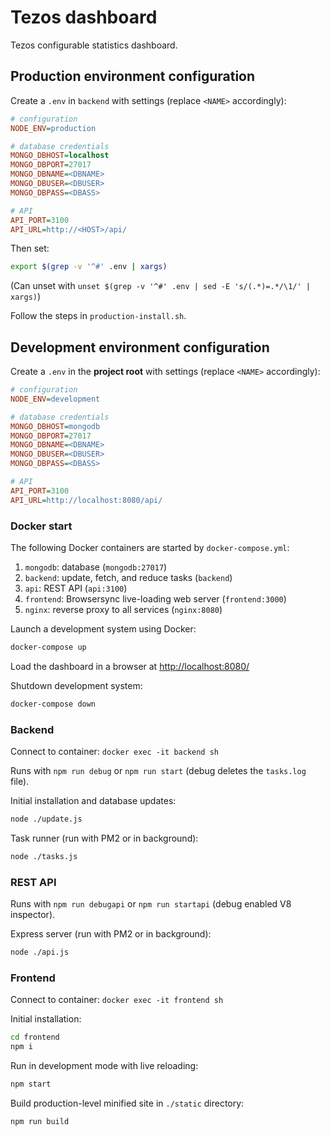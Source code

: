 # Tezos dashboard

Tezos configurable statistics dashboard.


## Production environment configuration

Create a `.env` in `backend` with settings (replace `<NAME>` accordingly):

```ini
# configuration
NODE_ENV=production

# database credentials
MONGO_DBHOST=localhost
MONGO_DBPORT=27017
MONGO_DBNAME=<DBNAME>
MONGO_DBUSER=<DBUSER>
MONGO_DBPASS=<DBASS>

# API
API_PORT=3100
API_URL=http://<HOST>/api/
```

Then set:

```sh
export $(grep -v '^#' .env | xargs)
```

(Can unset with `unset $(grep -v '^#' .env | sed -E 's/(.*)=.*/\1/' | xargs)`)

Follow the steps in `production-install.sh`.


## Development environment configuration

Create a `.env` in the **project root** with settings (replace `<NAME>` accordingly):

```ini
# configuration
NODE_ENV=development

# database credentials
MONGO_DBHOST=mongodb
MONGO_DBPORT=27017
MONGO_DBNAME=<DBNAME>
MONGO_DBUSER=<DBUSER>
MONGO_DBPASS=<DBASS>

# API
API_PORT=3100
API_URL=http://localhost:8080/api/
```


### Docker start

The following Docker containers are started by `docker-compose.yml`:

1. `mongodb`: database (`mongodb:27017`)
1. `backend`: update, fetch, and reduce tasks (`backend`)
1. `api`: REST API (`api:3100`)
1. `frontend`: Browsersync live-loading web server (`frontend:3000`)
1. `nginx`: reverse proxy to all services (`nginx:8080`)

Launch a development system using Docker:

```sh
docker-compose up
```

Load the dashboard in a browser at <http://localhost:8080/>

Shutdown development system:

```sh
docker-compose down
```


### Backend

Connect to container: `docker exec -it backend sh`

Runs with `npm run debug` or `npm run start` (debug deletes the `tasks.log` file).

Initial installation and database updates:

```sh
node ./update.js
```

Task runner (run with PM2 or in background):

```sh
node ./tasks.js
```


### REST API

Runs with `npm run debugapi` or `npm run startapi` (debug enabled V8 inspector).

Express server (run with PM2 or in background):

```sh
node ./api.js
```


### Frontend

Connect to container: `docker exec -it frontend sh`

Initial installation:

```sh
cd frontend
npm i
```

Run in development mode with live reloading:

```sh
npm start
```

Build production-level minified site in `./static` directory:

```sh
npm run build
```
